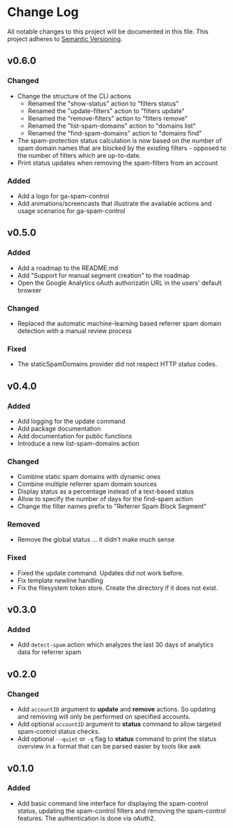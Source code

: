 # Change Log

All notable changes to this project will be documented in this file.
This project adheres to [Semantic Versioning](http://semver.org/).

## v0.6.0

### Changed
- Change the structure of the CLI actions
  - Renamed the "show-status" action to "filters status"
  - Renamed the "update-filters" action to "filters update"
  - Renamed the "remove-filters" action to "filters remove"
  - Renamed the "list-spam-domains" action to "domains list"
  - Renamed the "find-spam-domains" action to "domains find"
- The spam-protection status calculation is now based on the number of spam domain names that are blocked by the existing filters - opposed to the number of filters which are up-to-date.
- Print status updates when removing the spam-filters from an account

### Added
- Add a logo for ga-spam-control
- Add animations/screencasts that illustrate the available actions and usage scenarios for ga-spam-control

## v0.5.0

### Added
- Add a roadmap to the README.md
- Add "Support for manual segment creation" to the roadmap
- Open the Google Analytics oAuth authorizatin URL in the users' default browser

### Changed
- Replaced the automatic machine-learning based referrer spam domain detection with a manual review process

### Fixed
- The staticSpamDomains provider did not respect HTTP status codes.

## v0.4.0

### Added
- Add logging for the update command
- Add package documentation
- Add documentation for public functions
- Introduce a new list-spam-domains action

### Changed
- Combine static spam domains with dynamic ones
- Combine multiple referrer spam domain sources
- Display status as a percentage instead of a text-based status
- Allow to specify the number of days for the find-spam action
- Change the filter names prefix to "Referrer Spam Block Segment"

### Removed
- Remove the global status ... it didn't make much sense

### Fixed
- Fixed the update command. Updates did not work before.
- Fix template newline handling
- Fix the filesystem token store. Create the directory if it does not exist.

## v0.3.0

### Added

- Add `detect-spam` action which analyzes the last 30 days of analytics data for referrer spam

## v0.2.0

### Changed

- Add `accountID` argument to **update** and **remove** actions. So updating and removing will only be performed on specified accounts.
- Add optional `accountID` argument to **status** command to allow targeted spam-control status checks.
- Add optional `--quiet` or `-q` flag to **status** command to print the status overview in a format that can be parsed easier by tools like awk

## v0.1.0

### Added

- Add basic command line interface for displaying the spam-control status, updating the spam-control filters and removing the spam-control features. The authentication is done via oAuth2.
